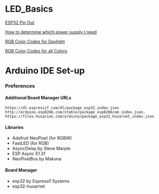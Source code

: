 # LED_Basics


[ESP32 Pin Out](https://github.com/GrillinGorilla/LED_Basics/blob/master/images/esp32_pinout.PNG)

[How to determine which power supply I need](https://www.waveformlighting.com/home-residential/how-to-choose-a-power-supply-for-your-led-strip-project)

[RGB Color Codes for Daylight](http://planetpixelemporium.com/tutorialpages/light.html)

[RGB Color Codes for all Colors](https://www.w3schools.com/colors/colors_picker.asp)

# Arduino IDE Set-up
### Preferences
#### Additional Board Manager URLs
```
https://dl.espressif.com/dl/package_esp32_index.json
http://arduino.esp8266.com/stable/package_esp8266com_index.json,
https://files.husarion.com/arduino/package_esp32_husarnet_index.json
```
#### Libraries
- Adafruit NeoPixel (for RGBW)
- FastLED (for RGB)
- AsyncDelay by Steve Marple
- ESP Async E1.31 
- NeoPixelBus by Makuna

#### Board Manager
- esp32 by Espressif Systems
- esp32-husarnet
